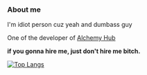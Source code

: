 ### About me
I'm idiot person cuz yeah and dumbass guy

One of the developer of [Alchemy Hub](https://discord.gg/alchemyhub)

**if you gonna hire me, just don't hire me bitch.**

[![Top Langs](https://github-readme-stats.vercel.app/api/top-langs/?username=ntdcore&langs_count=8&theme=radical)](https://github.com/anuraghazra/github-readme-stats)
